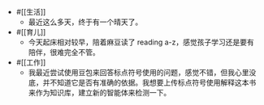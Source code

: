 - #[[生活]]
    - 最近这么多天，终于有一个晴天了。
- #[[育儿]]
    - 今天起床相对较早，陪着麻豆读了 reading a-z，感觉孩子学习还是要有陪伴，很难完全不管。
- #[[工作]]
    - 我最近尝试使用豆包来回答标点符号使用的问题，感觉不错，但我心里没底，并不知道它是否有准确的依据。我想要上传标点符号使用解释这本书来作为知识库，建立新的智能体来检测一下。
